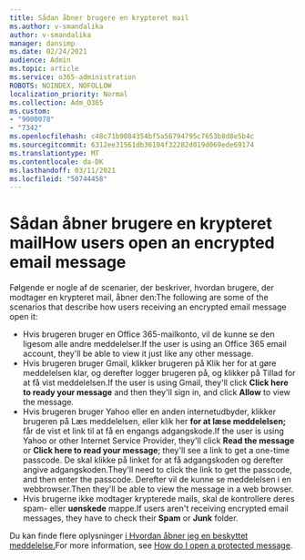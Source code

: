 ```yaml
---
title: Sådan åbner brugere en krypteret mail
ms.author: v-smandalika
author: v-smandalika
manager: dansimp
ms.date: 02/24/2021
audience: Admin
ms.topic: article
ms.service: o365-administration
ROBOTS: NOINDEX, NOFOLLOW
localization_priority: Normal
ms.collection: Adm_O365
ms.custom:
- "9000078"
- "7342"
ms.openlocfilehash: c48c71b9084354bf5a56794795c7653b8d8e5b4c
ms.sourcegitcommit: 6312ee31561db36104f32282d019d069ede69174
ms.translationtype: MT
ms.contentlocale: da-DK
ms.lasthandoff: 03/11/2021
ms.locfileid: "50744458"
---
```

# <a name="how-users-open-an-encrypted-email-message"></a><span data-ttu-id="16cf1-102">Sådan åbner brugere en krypteret mail</span><span class="sxs-lookup"><span data-stu-id="16cf1-102">How users open an encrypted email message</span></span>

<span data-ttu-id="16cf1-103">Følgende er nogle af de scenarier, der beskriver, hvordan brugere, der modtager en krypteret mail, åbner den:</span><span class="sxs-lookup"><span data-stu-id="16cf1-103">The following are some of the scenarios that describe how users receiving an encrypted email message open it:</span></span>

- <span data-ttu-id="16cf1-104">Hvis brugeren bruger en Office 365-mailkonto, vil de kunne se den ligesom alle andre meddelelser.</span><span class="sxs-lookup"><span data-stu-id="16cf1-104">If the user is using an Office 365 email account, they'll be able to view it just like any other message.</span></span>
- <span data-ttu-id="16cf1-105">Hvis brugeren bruger Gmail, klikker  brugeren på Klik her for at gøre meddelelsen  klar, og derefter logger brugeren på, og klikker på Tillad for at få vist meddelelsen.</span><span class="sxs-lookup"><span data-stu-id="16cf1-105">If the user is using Gmail, they'll click **Click here to ready your message** and then they'll sign in, and click **Allow** to view the message.</span></span>
- <span data-ttu-id="16cf1-106">Hvis brugeren bruger Yahoo eller en anden internetudbyder, klikker brugeren på Læs meddelelsen, eller klik her **for at læse meddelelsen;**  får de vist et link til at få en engangs adgangskode.</span><span class="sxs-lookup"><span data-stu-id="16cf1-106">If the user is using Yahoo or other Internet Service Provider, they'll click **Read the message** or **Click here to read your message**; they'll see a link to get a one-time passcode.</span></span> <span data-ttu-id="16cf1-107">De skal klikke på linket for at få adgangskoden og derefter angive adgangskoden.</span><span class="sxs-lookup"><span data-stu-id="16cf1-107">They'll need to click the link to get the passcode, and then enter the passcode.</span></span> <span data-ttu-id="16cf1-108">Derefter vil de kunne se meddelelsen i en webbrowser.</span><span class="sxs-lookup"><span data-stu-id="16cf1-108">Then they'll be able to view the message in a web browser.</span></span>
- <span data-ttu-id="16cf1-109">Hvis brugerne ikke modtager krypterede mails, skal de  kontrollere deres spam- eller **uønskede** mappe.</span><span class="sxs-lookup"><span data-stu-id="16cf1-109">If users aren't receiving encrypted email messages, they have to check their **Spam** or **Junk** folder.</span></span>

<span data-ttu-id="16cf1-110">Du kan finde flere oplysninger [i Hvordan åbner jeg en beskyttet meddelelse.](https://support.microsoft.com/topic/how-do-i-open-a-protected-message-1157a286-8ecc-4b1e-ac43-2a608fbf3098)</span><span class="sxs-lookup"><span data-stu-id="16cf1-110">For more information, see [How do I open a protected message](https://support.microsoft.com/topic/how-do-i-open-a-protected-message-1157a286-8ecc-4b1e-ac43-2a608fbf3098).</span></span>